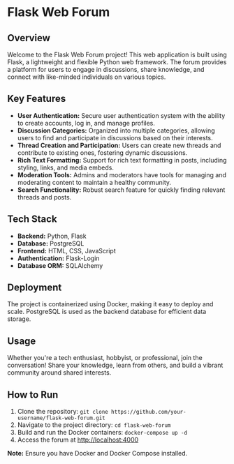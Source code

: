 # Flask Web Forum

## Overview
Welcome to the Flask Web Forum project! This web application is built using Flask, a lightweight and flexible Python web framework. The forum provides a platform for users to engage in discussions, share knowledge, and connect with like-minded individuals on various topics.

## Key Features
- **User Authentication:** Secure user authentication system with the ability to create accounts, log in, and manage profiles.
- **Discussion Categories:** Organized into multiple categories, allowing users to find and participate in discussions based on their interests.
- **Thread Creation and Participation:** Users can create new threads and contribute to existing ones, fostering dynamic discussions.
- **Rich Text Formatting:** Support for rich text formatting in posts, including styling, links, and media embeds.
- **Moderation Tools:** Admins and moderators have tools for managing and moderating content to maintain a healthy community.
- **Search Functionality:** Robust search feature for quickly finding relevant threads and posts.

## Tech Stack
- **Backend:** Python, Flask
- **Database:** PostgreSQL
- **Frontend:** HTML, CSS, JavaScript
- **Authentication:** Flask-Login
- **Database ORM:** SQLAlchemy

## Deployment
The project is containerized using Docker, making it easy to deploy and scale. PostgreSQL is used as the backend database for efficient data storage.

## Usage
Whether you're a tech enthusiast, hobbyist, or professional, join the conversation! Share your knowledge, learn from others, and build a vibrant community around shared interests.

## How to Run
1. Clone the repository: `git clone https://github.com/your-username/flask-web-forum.git`
2. Navigate to the project directory: `cd flask-web-forum`
3. Build and run the Docker containers: `docker-compose up -d`
4. Access the forum at [http://localhost:4000](http://localhost:4000)

**Note:** Ensure you have Docker and Docker Compose installed.

